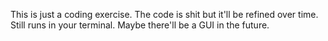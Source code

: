 This is just a coding exercise. The code is shit but it'll be refined over time. Still runs in your terminal. Maybe there'll be a GUI in the future.
